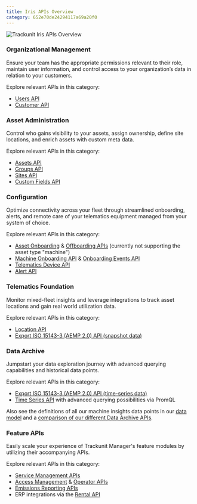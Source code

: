 ```yaml
---
title: Iris APIs Overview
category: 652e70de24294117a69a20f0
---
```


![Trackunit Iris APIs Overview](https://cdn.statically.io/gh/trackunit/developer-hub/master/api-docs/iris-api-overview.png)

### Organizational Management

Ensure your team has the appropriate permissions relevant to their role, maintain user information, and control access to your organization’s data in relation to your customers.

Explore relevant APIs in this category:

- [Users API](https://developers.trackunit.com/reference/getusers)
- [Customer API](https://developers.trackunit.com/reference/customers)

### Asset Administration

Control who gains visibility to your assets, assign ownership, define site locations, and enrich assets with custom meta data.

Explore relevant APIs in this category:

- [Assets API](https://developers.trackunit.com/reference/assets-api-introduction)
- [Groups API](https://developers.trackunit.com/reference/getgroups)
- [Sites API](https://developers.trackunit.com/reference/getsites)
- [Custom Fields API](https://developers.trackunit.com/reference/custom-field-intro)

### Configuration

Optimize connectivity across your fleet through streamlined onboarding, alerts, and remote care of your telematics equipment managed from your system of choice.

Explore relevant APIs in this category:

- [Asset Onboarding](https://developers.trackunit.com/reference/onboardasset) & [Offboarding APIs](https://developers.trackunit.com/reference/offboardasset) (currently not supporting the asset type "machine")
- [Machine Onboarding API](https://app.swaggerhub.com/apis-docs/trackunit.com/machine-onboarding/1.0.46) & [Onboarding Events API](https://app.swaggerhub.com/apis-docs/trackunit.com/onboarding-events-api/1.0.15)
- [Telematics Device API](https://developers.trackunit.com/reference/telematics-device-introduction)
- [Alert API](https://developers.trackunit.com/reference/alerts)

### Telematics Foundation

Monitor mixed-fleet insights and leverage integrations to track asset locations and gain real world utilization data.

Explore relevant APIs in this category:

- [Location API](https://developers.trackunit.com/reference/location-api-intro)
- [Export ISO 15143-3 (AEMP 2.0) API (snapshot data)](https://developers.trackunit.com/reference/snapshot)

### Data Archive

Jumpstart your data exploration journey with advanced querying capabilities and historical data points.

Explore relevant APIs in this category:

- [Export ISO 15143-3 (AEMP 2.0) API (time-series data)](https://developers.trackunit.com/reference/time-series)
- [Time Series API](https://developers.trackunit.com/reference/time-series-introduction) with advanced querying possibilities via PromQL

Also see the definitions of all our machine insights data points in our [data model](https://developers.trackunit.com/reference/data-model) and a [comparison of our different Data Archive APIs](https://developers.trackunit.com/reference/comparison-overview-of-data-archive-apis).

### Feature APIs

Easily scale your experience of Trackunit Manager's feature modules by utilizing their accompanying APIs.

Explore relevant APIs in this category:

- [Service Management APIs](https://developers.trackunit.com/reference/service-management-intro)
- [Access Management](https://developers.trackunit.com/reference/access-management-intro) & [Operator APIs](https://developers.trackunit.com/reference/operator-intro)
- [Emissions Reporting APIs](https://developers.trackunit.com/reference/emissions-api)
- ERP integrations via the [Rental API](https://developers.trackunit.com/reference/erp-integration-introduction)
